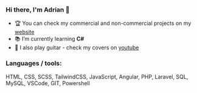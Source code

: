 ### Hi there, I'm Adrian :wave:

- :trophy: You can check my commercial and non-commercial projects on my [website][website]
- :books: I’m currently learning **C#**
- :musical_note: I also play guitar - check my covers on [youtube][youtube]

### Languages / tools:

HTML, CSS, SCSS, TailwindCSS, JavaScript, Angular, PHP, Laravel, SQL, MySQL, VSCode, GIT, Powershell

[website]: https://kokotadrian.pl/en
[youtube]: https://www.youtube.com/channel/UCez0hE6j4h8yI1WUkx7aJYA
